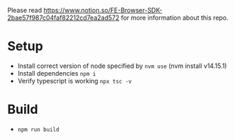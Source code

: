 Please read https://www.notion.so/FE-Browser-SDK-2bae57f987c04faf82212cd7ea2ad572 for more information about this repo.

# Setup

- Install correct version of node specified by `nvm use` (nvm install v14.15.1)
- Install dependencies `npm i`
- Verify typescript is working `npx tsc -v`

# Build

- `npm run build`
